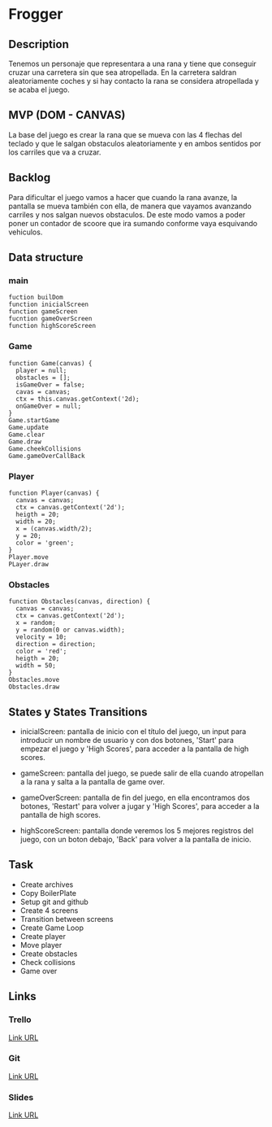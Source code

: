 # Frogger

## Description
Tenemos un personaje que representara a una rana y tiene que conseguir cruzar una carretera sin que sea atropellada. En la carretera saldran aleatoriamente coches y si hay contacto la rana se considera atropellada y se acaba el juego. 


## MVP (DOM - CANVAS)
La base del juego es crear la rana que se mueva con las 4 flechas del teclado y que le salgan obstaculos aleatoriamente y en ambos sentidos por los carriles que va a cruzar.


## Backlog
Para dificultar el juego vamos a hacer que cuando la rana avanze, la pantalla se mueva también con ella, de manera que vayamos avanzando carriles y nos salgan nuevos obstaculos. De este modo vamos a poder poner un contador de scoore que ira sumando conforme vaya esquivando vehiculos.

## Data structure
### main
```
fuction builDom
function inicialScreen 
function gameScreen 
fucntion gameOverScreen
function highScoreScreen
```

### Game
```
function Game(canvas) {
  player = null;
  obstacles = [];
  isGameOver = false;
  cavas = canvas;
  ctx = this.canvas.getContext('2d);
  onGameOver = null;
}
Game.startGame
Game.update
Game.clear
Game.draw
Game.cheekCollisions
Game.gameOverCallBack
```

### Player
```
function Player(canvas) {
  canvas = canvas;
  ctx = canvas.getContext('2d');
  heigth = 20;
  width = 20;
  x = (canvas.width/2);
  y = 20;
  color = 'green';
}
Player.move
PLayer.draw 
```

### Obstacles 
```
function Obstacles(canvas, direction) {
  canvas = canvas;
  ctx = canvas.getContext('2d');
  x = random;
  y = random(0 or canvas.width);
  velocity = 10;
  direction = direction;
  color = 'red';
  heigth = 20;
  width = 50;
}
Obstacles.move
Obstacles.draw
```


## States y States Transitions
- inicialScreen: pantalla de inicio con el título del juego, un input para introducir un nombre de usuario y con dos botones, 'Start' para empezar el juego y 'High Scores', para acceder a la pantalla de high scores.

- gameScreen: pantalla del juego, se puede salir de ella cuando atropellan a la rana y salta a la pantalla de game over.

- gameOverScreen: pantalla de fin del juego, en ella encontramos dos botones, 'Restart' para volver a jugar y 'High Scores', para acceder a la pantalla de high scores.

- highScoreScreen: pantalla donde veremos los 5 mejores registros del juego, con un boton debajo, 'Back' para volver a la pantalla de inicio.


## Task
- Create archives
- Copy BoilerPlate
- Setup git and github
- Create 4 screens
- Transition between screens
- Create Game Loop
- Create player
- Move player
- Create obstacles
- Check collisions
- Game over


## Links


### Trello
[Link URL](https://trello.com/b/uL5NE9rs/frogger)


### Git
[Link URL](https://github.com/gmontanee/Frogger.git)


### Slides
[Link URL](http://slides.com)